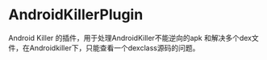 # AndroidKillerPlugin
Android Killer 的插件，用于处理AndroidKiller不能逆向的apk
和解决多个dex文件，在Androidkiller下，只能查看一个dexclass源码的问题。
